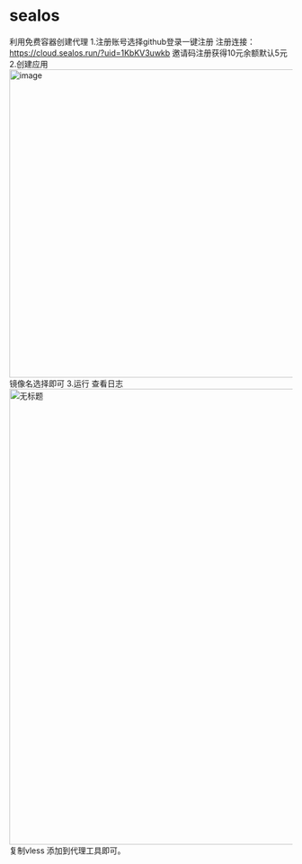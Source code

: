 # sealos
利用免费容器创建代理
1.注册账号选择github登录一键注册
注册连接：https://cloud.sealos.run/?uid=1KbKV3uwkb
邀请码注册获得10元余额默认5元
2.创建应用
<img width="981" height="549" alt="image" src="https://github.com/user-attachments/assets/b5c2ebb3-e42e-4ac6-9531-80e3fa293206" />
镜像名选择即可
3.运行
查看日志
<img width="1868" height="812" alt="无标题" src="https://github.com/user-attachments/assets/a3a04946-28f4-4cb2-a729-23f5752c6065" />
复制vless 
添加到代理工具即可。
